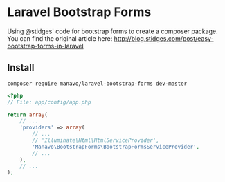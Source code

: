 # Laravel Bootstrap Forms

Using @stidges' code for bootstrap forms to create a composer package. You can find the original article here: http://blog.stidges.com/post/easy-bootstrap-forms-in-laravel

## Install

```
composer require manavo/laravel-bootstrap-forms dev-master
```

```php
<?php
// File: app/config/app.php

return array(
    // ...
    'providers' => array(
        // ...
        // 'Illuminate\Html\HtmlServiceProvider',
        'Manavo\BootstrapForms\BootstrapFormsServiceProvider',
        // ...
    ),
    // ...
);
```
